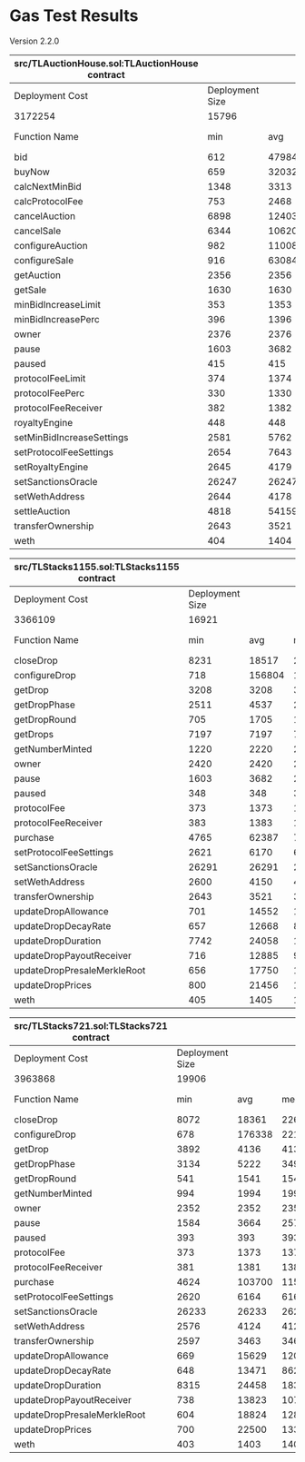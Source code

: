 # Gas Test Results
Version 2.2.0

| src/TLAuctionHouse.sol:TLAuctionHouse contract |                 |        |        |        |         |
|------------------------------------------------|-----------------|--------|--------|--------|---------|
| Deployment Cost                                | Deployment Size |        |        |        |         |
| 3172254                                        | 15796           |        |        |        |         |
| Function Name                                  | min             | avg    | median | max    | # calls |
| bid                                            | 612             | 47984  | 29176  | 159859 | 67      |
| buyNow                                         | 659             | 32032  | 21730  | 123676 | 18      |
| calcNextMinBid                                 | 1348            | 3313   | 1348   | 7243   | 24      |
| calcProtocolFee                                | 753             | 2468   | 858    | 4858   | 34      |
| cancelAuction                                  | 6898            | 12403  | 8440   | 40766  | 7       |
| cancelSale                                     | 6344            | 10620  | 7507   | 31599  | 7       |
| configureAuction                               | 982             | 110083 | 122435 | 182145 | 32      |
| configureSale                                  | 916             | 63084  | 74033  | 132033 | 23      |
| getAuction                                     | 2356            | 2356   | 2356   | 2356   | 24      |
| getSale                                        | 1630            | 1630   | 1630   | 1630   | 10      |
| minBidIncreaseLimit                            | 353             | 1353   | 1353   | 2353   | 2       |
| minBidIncreasePerc                             | 396             | 1396   | 1396   | 2396   | 2       |
| owner                                          | 2376            | 2376   | 2376   | 2376   | 1       |
| pause                                          | 1603            | 3682   | 2590   | 6814   | 5       |
| paused                                         | 415             | 415    | 415    | 415    | 1       |
| protocolFeeLimit                               | 374             | 1374   | 1374   | 2374   | 2       |
| protocolFeePerc                                | 330             | 1330   | 1330   | 2330   | 2       |
| protocolFeeReceiver                            | 382             | 1382   | 1382   | 2382   | 2       |
| royaltyEngine                                  | 448             | 448    | 448    | 448    | 1       |
| setMinBidIncreaseSettings                      | 2581            | 5762   | 2594   | 12111  | 3       |
| setProtocolFeeSettings                         | 2654            | 7643   | 2664   | 17611  | 3       |
| setRoyaltyEngine                               | 2645            | 4179   | 4179   | 5713   | 2       |
| setSanctionsOracle                             | 26247           | 26247  | 26247  | 26247  | 1       |
| setWethAddress                                 | 2644            | 4178   | 4178   | 5712   | 2       |
| settleAuction                                  | 4818            | 54159  | 68742  | 81784  | 9       |
| transferOwnership                              | 2643            | 3521   | 3521   | 4400   | 2       |
| weth                                           | 404             | 1404   | 1404   | 2404   | 2       |


| src/TLStacks1155.sol:TLStacks1155 contract |                 |        |        |        |         |
|--------------------------------------------|-----------------|--------|--------|--------|---------|
| Deployment Cost                            | Deployment Size |        |        |        |         |
| 3366109                                    | 16921           |        |        |        |         |
| Function Name                              | min             | avg    | median | max    | # calls |
| closeDrop                                  | 8231            | 18517  | 22796  | 24396  | 6       |
| configureDrop                              | 718             | 156804 | 197660 | 277260 | 42      |
| getDrop                                    | 3208            | 3208   | 3208   | 3208   | 59      |
| getDropPhase                               | 2511            | 4537   | 2545   | 26479  | 13      |
| getDropRound                               | 705             | 1705   | 1705   | 2705   | 2       |
| getDrops                                   | 7197            | 7197   | 7197   | 7197   | 1       |
| getNumberMinted                            | 1220            | 2220   | 2220   | 3220   | 2       |
| owner                                      | 2420            | 2420   | 2420   | 2420   | 1       |
| pause                                      | 1603            | 3682   | 2590   | 6814   | 5       |
| paused                                     | 348             | 348    | 348    | 348    | 1       |
| protocolFee                                | 373             | 1373   | 1373   | 2373   | 2       |
| protocolFeeReceiver                        | 383             | 1383   | 1383   | 2383   | 2       |
| purchase                                   | 4765            | 62387  | 70639  | 143135 | 52      |
| setProtocolFeeSettings                     | 2621            | 6170   | 6170   | 9719   | 2       |
| setSanctionsOracle                         | 26291           | 26291  | 26291  | 26291  | 1       |
| setWethAddress                             | 2600            | 4150   | 4150   | 5700   | 2       |
| transferOwnership                          | 2643            | 3521   | 3521   | 4400   | 2       |
| updateDropAllowance                        | 701             | 14552  | 10756  | 44056  | 6       |
| updateDropDecayRate                        | 657             | 12668  | 8668   | 44012  | 7       |
| updateDropDuration                         | 7742            | 24058  | 19842  | 44090  | 6       |
| updateDropPayoutReceiver                   | 716             | 12885  | 9995   | 46270  | 8       |
| updateDropPresaleMerkleRoot                | 656             | 17750  | 11503  | 44011  | 6       |
| updateDropPrices                           | 800             | 21456  | 12006  | 50958  | 6       |
| weth                                       | 405             | 1405   | 1405   | 2405   | 2       |


| src/TLStacks721.sol:TLStacks721 contract |                 |        |        |        |         |
|------------------------------------------|-----------------|--------|--------|--------|---------|
| Deployment Cost                          | Deployment Size |        |        |        |         |
| 3963868                                  | 19906           |        |        |        |         |
| Function Name                            | min             | avg    | median | max    | # calls |
| closeDrop                                | 8072            | 18361  | 22619  | 24219  | 6       |
| configureDrop                            | 678             | 176338 | 221562 | 306206 | 43      |
| getDrop                                  | 3892            | 4136   | 4136   | 4421   | 52      |
| getDropPhase                             | 3134            | 5222   | 3499   | 28929  | 14      |
| getDropRound                             | 541             | 1541   | 1541   | 2541   | 2       |
| getNumberMinted                          | 994             | 1994   | 1994   | 2994   | 2       |
| owner                                    | 2352            | 2352   | 2352   | 2352   | 1       |
| pause                                    | 1584            | 3664   | 2578   | 6790   | 5       |
| paused                                   | 393             | 393    | 393    | 393    | 1       |
| protocolFee                              | 373             | 1373   | 1373   | 2373   | 2       |
| protocolFeeReceiver                      | 381             | 1381   | 1381   | 2381   | 2       |
| purchase                                 | 4624            | 103700 | 115549 | 238757 | 48      |
| setProtocolFeeSettings                   | 2620            | 6164   | 6164   | 9708   | 2       |
| setSanctionsOracle                       | 26233           | 26233  | 26233  | 26233  | 1       |
| setWethAddress                           | 2576            | 4124   | 4124   | 5672   | 2       |
| transferOwnership                        | 2597            | 3463   | 3463   | 4330   | 2       |
| updateDropAllowance                      | 669             | 15629  | 12090  | 46476  | 6       |
| updateDropDecayRate                      | 648             | 13471  | 8626   | 46455  | 7       |
| updateDropDuration                       | 8315            | 24458  | 18398  | 46490  | 6       |
| updateDropPayoutReceiver                 | 738             | 13823  | 10711  | 48732  | 8       |
| updateDropPresaleMerkleRoot              | 604             | 18824  | 12881  | 46411  | 6       |
| updateDropPrices                         | 700             | 22500  | 13392  | 52336  | 6       |
| weth                                     | 403             | 1403   | 1403   | 2403   | 2       |